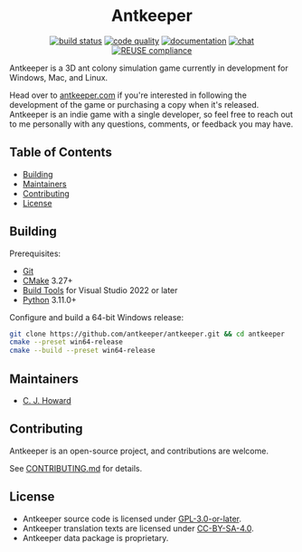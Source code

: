 <!--
SPDX-FileCopyrightText: 2023 C. J. Howard
SPDX-License-Identifier: CC-BY-SA-4.0
-->

<div align="center">

# Antkeeper

[![build status](https://github.com/antkeeper/antkeeper/actions/workflows/build.yml/badge.svg)](https://github.com/antkeeper/antkeeper/actions/workflows/build.yml)
[![code quality](https://app.codacy.com/project/badge/Grade/ec1d9f614fdf4d5b8effa6b7b72b3d5e)](https://app.codacy.com/gh/antkeeper/antkeeper/dashboard)
[![documentation](https://img.shields.io/badge/docs-latest-brightgreen.svg?style=flat)](https://antkeeper.github.io/antkeeper/)
[![chat](https://img.shields.io/discord/547138509610156036?logo=discord)](https://discord.gg/ptwHV4T)
[![REUSE compliance](https://github.com/antkeeper/antkeeper/actions/workflows/reuse.yml/badge.svg)](https://github.com/antkeeper/antkeeper/actions/workflows/reuse.yml)

</div>

Antkeeper is a 3D ant colony simulation game currently in development for Windows, Mac, and Linux.

Head over to [antkeeper.com](https://antkeeper.com/) if you're interested in following the development of the game or purchasing a copy when it's released. Antkeeper is an indie game with a single developer, so feel free to reach out to me personally with any questions, comments, or feedback you may have.

## Table of Contents

* [Building](#building)
* [Maintainers](#maintainers)
* [Contributing](#contributing)
* [License](#license)

## Building

Prerequisites:

* [Git](https://git-scm.com/downloads)
* [CMake](https://cmake.org/download/) 3.27+
* [Build Tools](https://visualstudio.microsoft.com/downloads/) for Visual Studio 2022 or later
* [Python](https://www.python.org/downloads/) 3.11.0+

Configure and build a 64-bit Windows release:

```bash
git clone https://github.com/antkeeper/antkeeper.git && cd antkeeper
cmake --preset win64-release
cmake --build --preset win64-release
```

## Maintainers

* [C. J. Howard](https://github.com/cjhoward)

## Contributing

Antkeeper is an open-source project, and contributions are welcome.

See [CONTRIBUTING.md](./CONTRIBUTING.md) for details.

## License

* Antkeeper source code is licensed under [GPL-3.0-or-later](./LICENSES/GPL-3.0-or-later.txt).
* Antkeeper translation texts are licensed under [CC-BY-SA-4.0](./LICENSES/CC-BY-SA-4.0.txt).
* Antkeeper data package is proprietary.
